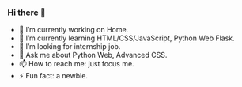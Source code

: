 ### Hi there 👋
<!--
**N-index/N-index** is a ✨ _special_ ✨ repository because its `README.md` (this file) appears on your GitHub profile.
-->
- 🔭 I’m currently working on Home.
- 🌱 I’m currently learning HTML/CSS/JavaScript, Python Web Flask.
- 🤔 I’m looking for internship job.
- 💬 Ask me about Python Web, Advanced CSS.
- 📫 How to reach me: just focus me.
- ⚡ Fun fact: a newbie.
